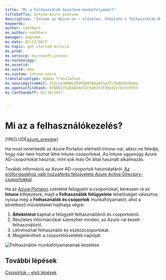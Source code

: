 ```yaml
---
title: "Mi a Felhasználók kezelése munkafolyamat?"
titleSuffix: Intune Azure preview
description: "Intune az Azure-on – előzetes: Útmutató a felhasználók Microsoft Intune-nal és Azure-ral való megjelenítéséhez és kezeléséhez"
keywords: 
author: nathbarn
ms.author: nathbarn
manager: angrobe
ms.date: 02/13/2017
ms.topic: get-started-article
ms.prod: 
ms.service: microsoft-intune
ms.technology: 
ms.assetid: 
ms.suite: ems
ms.custom: intune-azure
translationtype: Human Translation
ms.sourcegitcommit: 153cce3809e24303b8f88a833e2fc7bdd9428a4a
ms.openlocfilehash: 03860275184824e72c94937ef3bb32c76cfef933
ms.lasthandoff: 02/18/2017


---
```


# <a name="what-is-user-management"></a>Mi az a felhasználókezelés?


[!INCLUDE[azure_preview](../includes/azure_preview.md)]

Ha most ismerkedik az Azure Portalon elérhető Intune-nal, akkor ne feledje, hogy már nem hozhat létre Intune-csoportokat. Az Intune ugyanúgy Azure AD-csoportokat használ, mint sok más Ön által használt alkalmazás.

További információ az Azure AD-csoportok használatáról: [Az erőforrásokhoz való hozzáférés felügyelete Azure Active Directory-csoportokkal](https://docs.microsoft.com/en-us/azure/active-directory/active-directory-manage-groups).

Ha az [Azure Portalon](https://portal.azure.com) szeretné felügyelni a csoportokat, keressen rá az **Intune** kifejezésre, majd a **Felhasználók felügyelete** lehetőséget választva nyissa meg a **Felhasználók és csoportok** munkafolyamatot, ahol a következő műveleteket hajthatja végre:

1. **Áttekintést** kaphat a felügyelt felhasználókról és csoportokról.
2. Részletes információkat szerezhet minden, az Azure-ral kezelt felhasználóról.
3. Létrehozhat felhasználói és eszközcsoportokat.
4. Megjelenítheti a csoportműveletek naplóját.

![Felhasználók munkafolyamatainak kezelése](./media/manage-users.png)


## <a name="next-step"></a>További lépések

[Csoportok – első lépések](/intune-azure/manage-users/get-started-with-groups)

